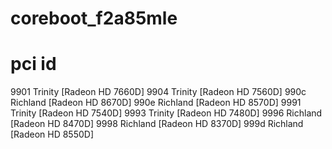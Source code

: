 # coreboot_f2a85mle
# pci id

9901 Trinity [Radeon HD 7660D]
9904 Trinity [Radeon HD 7560D]
990c Richland [Radeon HD 8670D]
990e Richland [Radeon HD 8570D]
9991 Trinity [Radeon HD 7540D]
9993 Trinity [Radeon HD 7480D]
9996 Richland [Radeon HD 8470D]
9998 Richland [Radeon HD 8370D]
999d Richland [Radeon HD 8550D]
